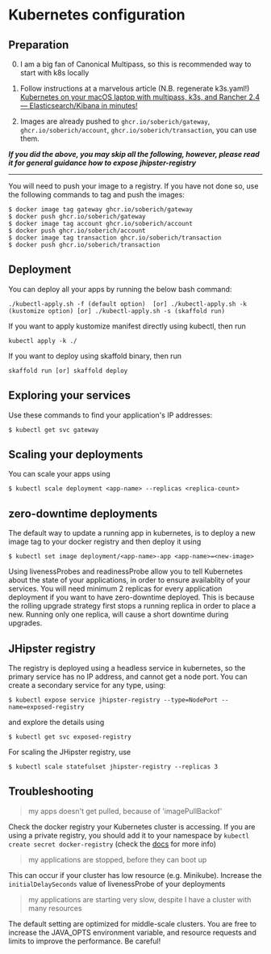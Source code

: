 # Kubernetes configuration

## Preparation

0. I am a big fan of Canonical Multipass, so this is recommended way to start with k8s locally

1. Follow instructions at a marvelous article (N.B. regenerate k3s.yaml!)
   [Kubernetes on your macOS laptop with multipass, k3s, and Rancher 2.4 — Elasticsearch/Kibana in minutes!](https://medium.com/@jyeee/kubernetes-on-your-macos-laptop-with-multipass-k3s-and-rancher-2-4-6e9cbf013f58)
2. Images are already pushed to `ghcr.io/soberich/gateway`, `ghcr.io/soberich/account`, `ghcr.io/soberich/transaction`, you can use them.

*__If you did the above, you may skip all the following, however, please read it for general guidance how to expose jhipster-registry__*

___________

You will need to push your image to a registry. If you have not done so, use the following commands to tag and push the images:

```
$ docker image tag gateway ghcr.io/soberich/gateway
$ docker push ghcr.io/soberich/gateway
$ docker image tag account ghcr.io/soberich/account
$ docker push ghcr.io/soberich/account
$ docker image tag transaction ghcr.io/soberich/transaction
$ docker push ghcr.io/soberich/transaction
```

## Deployment

You can deploy all your apps by running the below bash command:

```
./kubectl-apply.sh -f (default option)  [or] ./kubectl-apply.sh -k (kustomize option) [or] ./kubectl-apply.sh -s (skaffold run)
```

If you want to apply kustomize manifest directly using kubectl, then run

```
kubectl apply -k ./
```

If you want to deploy using skaffold binary, then run

```
skaffold run [or] skaffold deploy
```

## Exploring your services

Use these commands to find your application's IP addresses:

```
$ kubectl get svc gateway
```

## Scaling your deployments

You can scale your apps using

```
$ kubectl scale deployment <app-name> --replicas <replica-count>
```

## zero-downtime deployments

The default way to update a running app in kubernetes, is to deploy a new image tag to your docker registry and then deploy it using

```
$ kubectl set image deployment/<app-name>-app <app-name>=<new-image>
```

Using livenessProbes and readinessProbe allow you to tell Kubernetes about the state of your applications, in order to ensure availablity of your services. You will need minimum 2 replicas for every application deployment if you want to have zero-downtime deployed.
This is because the rolling upgrade strategy first stops a running replica in order to place a new. Running only one replica, will cause a short downtime during upgrades.

## JHipster registry

The registry is deployed using a headless service in kubernetes, so the primary service has no IP address, and cannot get a node port. You can create a secondary service for any type, using:

```
$ kubectl expose service jhipster-registry --type=NodePort --name=exposed-registry
```

and explore the details using

```
$ kubectl get svc exposed-registry
```

For scaling the JHipster registry, use

```
$ kubectl scale statefulset jhipster-registry --replicas 3
```

## Troubleshooting

> my apps doesn't get pulled, because of 'imagePullBackof'

Check the docker registry your Kubernetes cluster is accessing. If you are using a private registry, you should add it to your namespace by `kubectl create secret docker-registry` (check the [docs](https://kubernetes.io/docs/tasks/configure-pod-container/pull-image-private-registry/) for more info)

> my applications are stopped, before they can boot up

This can occur if your cluster has low resource (e.g. Minikube). Increase the `initialDelaySeconds` value of livenessProbe of your deployments

> my applications are starting very slow, despite I have a cluster with many resources

The default setting are optimized for middle-scale clusters. You are free to increase the JAVA_OPTS environment variable, and resource requests and limits to improve the performance. Be careful!
